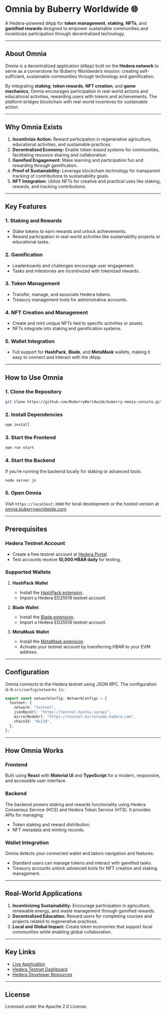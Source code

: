 

# Omnia by Buberry Worldwide 🌐  
A Hedera-powered dApp for **token management**, **staking**, **NFTs**, and **gamified rewards** designed to empower sustainable communities and incentivize participation through decentralized technology.

---

## **About Omnia**
Omnia is a decentralized application (dApp) built on the **Hedera network** to serve as a cornerstone for Buberry Worldwide’s mission: creating self-sufficient, sustainable communities through technology and gamification.  

By integrating **staking**, **token rewards**, **NFT creation**, and **game mechanics**, Omnia encourages participation in real-world actions and educational activities, rewarding users with tokens and achievements. The platform bridges blockchain with real-world incentives for sustainable action.

---

## **Why Omnia Exists**
1. **Incentivize Action:** Reward participation in regenerative agriculture, educational activities, and sustainable practices.
2. **Decentralized Economy:** Enable token-based systems for communities, facilitating resource sharing and collaboration.
3. **Gamified Engagement:** Make learning and participation fun and rewarding through gamification.
4. **Proof of Sustainability:** Leverage blockchain technology for transparent tracking of contributions to sustainability goals.
5. **NFT Integration:** Utilize NFTs for creative and practical uses like staking, rewards, and tracking contributions.

---

## **Key Features**
### **1. Staking and Rewards**
- Stake tokens to earn rewards and unlock achievements.
- Reward participation in real-world activities like sustainability projects or educational tasks.

### **2. Gamification**
- Leaderboards and challenges encourage user engagement.
- Tasks and milestones are incentivized with tokenized rewards.

### **3. Token Management**
- Transfer, manage, and associate Hedera tokens.
- Treasury management tools for administrative accounts.

### **4. NFT Creation and Management**
- Create and mint unique NFTs tied to specific activities or assets.
- NFTs integrate into staking and gamification systems.

### **5. Wallet Integration**
- Full support for **HashPack**, **Blade**, and **MetaMask** wallets, making it easy to connect and interact with the dApp.

---

## **How to Use Omnia**

### **1. Clone the Repository**
```bash
git clone https://github.com/BuberryWorldwide/buberry-omnia-console.git
```

### **2. Install Dependencies**
```bash
npm install
```

### **3. Start the Frontend**
```bash
npm run start
```

### **4. Start the Backend**
If you’re running the backend locally for staking or advanced tools:
```bash
node server.js
```

### **5. Open Omnia**
Visit `https://localhost:3000` for local development or the hosted version at [omnia.buberryworldwide.com](https://omnia.buberryworldwide.com).

---

## **Prerequisites**
### **Hedera Testnet Account**
- Create a free testnet account at [Hedera Portal](https://portal.hedera.com/register).
- Test accounts receive **10,000 HBAR daily** for testing.

### **Supported Wallets**
1. **HashPack Wallet**  
   - Install the [HashPack extension](https://chrome.google.com/webstore/detail/hashpack/gjagmgiddbbciopjhllkdnddhcglnemk).
   - Import a Hedera ED25519 testnet account.

2. **Blade Wallet**  
   - Install the [Blade extension](https://chrome.google.com/webstore/detail/blade-%E2%80%93-hedera-web3-digit/abogmiocnneedmmepnohnhlijcjpcifd).
   - Import a Hedera ED25519 testnet account.

3. **MetaMask Wallet**  
   - Install the [MetaMask extension](https://chrome.google.com/webstore/detail/metamask/nkbihfbeogaeaoehlefnkodbefgpgknn).
   - Activate your testnet account by transferring HBAR to your EVM address.

---

## **Configuration**
Omnia connects to the Hedera testnet using JSON RPC. The configuration is in `src/config/networks.ts`:

```typescript
export const networkConfig: NetworkConfigs = {
  testnet: {
    network: "testnet",
    jsonRpcUrl: "https://testnet.hashio.io/api",
    mirrorNodeUrl: "https://testnet.mirrornode.hedera.com",
    chainId: "0x128",
  },
};
```

---

## **How Omnia Works**
### **Frontend**
Built using **React** with **Material UI** and **TypeScript** for a modern, responsive, and accessible user interface.

### **Backend**
The backend powers staking and rewards functionality using Hedera Consensus Service (HCS) and Hedera Token Service (HTS). It provides APIs for managing:
- Token staking and reward distribution.
- NFT metadata and minting records.

### **Wallet Integration**
Omnia detects your connected wallet and tailors navigation and features:
- Standard users can manage tokens and interact with gamified tasks.
- Treasury accounts unlock advanced tools for NFT creation and staking management.

---

## **Real-World Applications**
1. **Incentivizing Sustainability:** Encourage participation in agriculture, renewable energy, and waste management through gamified rewards.
2. **Decentralized Education:** Reward users for completing courses and projects related to regenerative practices.
3. **Local and Global Impact:** Create token economies that support local communities while enabling global collaboration.

---

## **Key Links**
- [Live Application](https://omnia.buberryworldwide.com)
- [Hedera Testnet Dashboard](https://hashscan.io/testnet/dashboard)
- [Hedera Developer Resources](https://hedera.com/developers)

---

## **License**
Licensed under the Apache 2.0 License.
